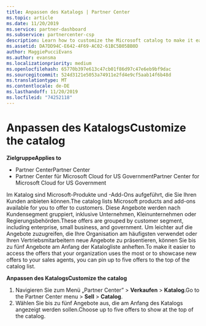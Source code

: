 ```yaml
---
title: Anpassen des Katalogs | Partner Center
ms.topic: article
ms.date: 11/20/2019
ms.service: partner-dashboard
ms.subservice: partnercenter-csp
description: Learn how to customize the Microsoft catalog to make it easier to access the partner offers or products your organization most uses.
ms.assetid: DA7DD94C-E642-4F69-AC02-61BC5B05BB0D
author: MaggiePucciEvans
ms.author: evansma
ms.localizationpriority: medium
ms.openlocfilehash: 65770b397e613c47cb01f86d97c47e6eb9bf9dac
ms.sourcegitcommit: 524d3121e5053a74911e2fd4e9cf5aab14f6b48d
ms.translationtype: MT
ms.contentlocale: de-DE
ms.lasthandoff: 11/20/2019
ms.locfileid: "74252118"
---
```

# <a name="customize-the-catalog"></a><span data-ttu-id="ed09b-103">Anpassen des Katalogs</span><span class="sxs-lookup"><span data-stu-id="ed09b-103">Customize the catalog</span></span>

<span data-ttu-id="ed09b-104">**Zielgruppe**</span><span class="sxs-lookup"><span data-stu-id="ed09b-104">**Applies to**</span></span>

-  <span data-ttu-id="ed09b-105">Partner Center</span><span class="sxs-lookup"><span data-stu-id="ed09b-105">Partner Center</span></span>
-  <span data-ttu-id="ed09b-106">Partner Center für Microsoft Cloud for US Government</span><span class="sxs-lookup"><span data-stu-id="ed09b-106">Partner Center for Microsoft Cloud for US Government</span></span>


<span data-ttu-id="ed09b-107">Im Katalog sind Microsoft-Produkte und -Add-Ons aufgeführt, die Sie Ihren Kunden anbieten können.</span><span class="sxs-lookup"><span data-stu-id="ed09b-107">The catalog lists Microsoft products and add-ons available for you to offer to customers.</span></span> <span data-ttu-id="ed09b-108">Diese Angebote werden nach Kundensegment gruppiert, inklusive Unternehmen, Kleinunternehmen oder Regierungsbehörden.</span><span class="sxs-lookup"><span data-stu-id="ed09b-108">These offers are grouped by customer segment, including enterprise, small business, and government.</span></span> <span data-ttu-id="ed09b-109">Um leichter auf die Angebote zuzugreifen, die Ihre Organisation am häufigsten verwendet oder Ihren Vertriebsmitarbeitern neue Angebote zu präsentieren, können Sie bis zu fünf Angebote am Anfang der Katalogliste anheften.</span><span class="sxs-lookup"><span data-stu-id="ed09b-109">To make it easier to access the offers that your organization uses the most or to showcase new offers to your sales agents, you can pin up to five offers to the top of the catalog list.</span></span>

<span data-ttu-id="ed09b-110">**Anpassen des Katalogs**</span><span class="sxs-lookup"><span data-stu-id="ed09b-110">**Customize the catalog**</span></span>

1.  <span data-ttu-id="ed09b-111">Navigieren Sie zum Menü „Partner Center” &gt; **Verkaufen** &gt; **Katalog**.</span><span class="sxs-lookup"><span data-stu-id="ed09b-111">Go to the Partner Center menu &gt; **Sell** &gt; **Catalog**.</span></span>
2.  <span data-ttu-id="ed09b-112">Wählen Sie bis zu fünf Angebote aus, die am Anfang des Katalogs angezeigt werden sollen.</span><span class="sxs-lookup"><span data-stu-id="ed09b-112">Choose up to five offers to show at the top of the catalog.</span></span>

 

 



